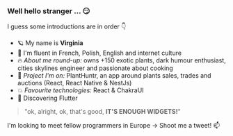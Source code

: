 ### Well hello stranger ... :smirk:

I guess some introductions are in order :point_down:

- :ringed_planet: My name is **Virginia**
- 💬 I'm fluent in French, Polish, English and internet culture
- :fire: *About me round-up:* owns +150 exotic plants, dark humour enthusiast, cities skylines engineer and passionate about cooking
- 🔭 *Project I'm on:* PlantHuntr, an app around plants sales, trades and auctions (React, React Native & NestJs)
- :boom: *Favourite technologies:* React & ChakraUI
- 🌱 Discovering Flutter 
> "ok, alright, ok, that's good, **IT'S ENOUGH WIDGETS!**"


I'm looking to meet fellow programmers in Europe → Shoot me a tweet! 📫

